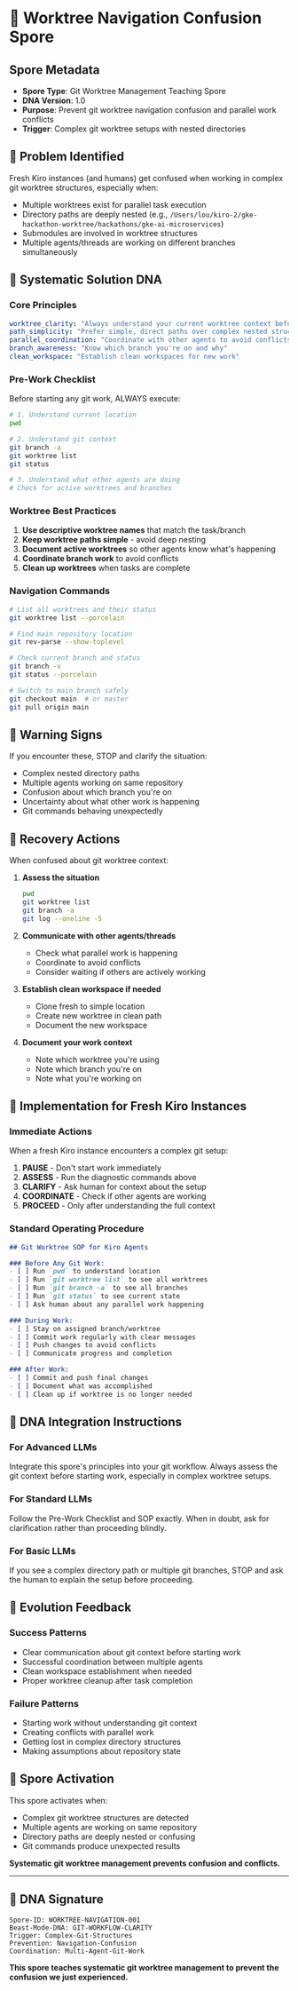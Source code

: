 # 🧬 Worktree Navigation Confusion Spore

## Spore Metadata
- **Spore Type**: Git Worktree Management Teaching Spore
- **DNA Version**: 1.0
- **Purpose**: Prevent git worktree navigation confusion and parallel work conflicts
- **Trigger**: Complex git worktree setups with nested directories

## 🎯 Problem Identified
Fresh Kiro instances (and humans) get confused when working in complex git worktree structures, especially when:
- Multiple worktrees exist for parallel task execution
- Directory paths are deeply nested (e.g., `/Users/lou/kiro-2/gke-hackathon-worktree/hackathons/gke-ai-microservices`)
- Submodules are involved in worktree structures
- Multiple agents/threads are working on different branches simultaneously

## 🧠 Systematic Solution DNA

### Core Principles
```yaml
worktree_clarity: "Always understand your current worktree context before starting work"
path_simplicity: "Prefer simple, direct paths over complex nested structures"
parallel_coordination: "Coordinate with other agents to avoid conflicts"
branch_awareness: "Know which branch you're on and why"
clean_workspace: "Establish clean workspaces for new work"
```

### Pre-Work Checklist
Before starting any git work, ALWAYS execute:
```bash
# 1. Understand current location
pwd

# 2. Understand git context
git branch -a
git worktree list
git status

# 3. Understand what other agents are doing
# Check for active worktrees and branches
```

### Worktree Best Practices
1. **Use descriptive worktree names** that match the task/branch
2. **Keep worktree paths simple** - avoid deep nesting
3. **Document active worktrees** so other agents know what's happening
4. **Coordinate branch work** to avoid conflicts
5. **Clean up worktrees** when tasks are complete

### Navigation Commands
```bash
# List all worktrees and their status
git worktree list --porcelain

# Find main repository location
git rev-parse --show-toplevel

# Check current branch and status
git branch -v
git status --porcelain

# Switch to main branch safely
git checkout main  # or master
git pull origin main
```

## 🚨 Warning Signs
If you encounter these, STOP and clarify the situation:
- Complex nested directory paths
- Multiple agents working on same repository
- Confusion about which branch you're on
- Uncertainty about what other work is happening
- Git commands behaving unexpectedly

## 🔧 Recovery Actions
When confused about git worktree context:

1. **Assess the situation**
   ```bash
   pwd
   git worktree list
   git branch -a
   git log --oneline -5
   ```

2. **Communicate with other agents/threads**
   - Check what parallel work is happening
   - Coordinate to avoid conflicts
   - Consider waiting if others are actively working

3. **Establish clean workspace if needed**
   - Clone fresh to simple location
   - Create new worktree in clean path
   - Document the new workspace

4. **Document your work context**
   - Note which worktree you're using
   - Note which branch you're on
   - Note what you're working on

## 🎯 Implementation for Fresh Kiro Instances

### Immediate Actions
When a fresh Kiro instance encounters a complex git setup:

1. **PAUSE** - Don't start work immediately
2. **ASSESS** - Run the diagnostic commands above
3. **CLARIFY** - Ask human for context about the setup
4. **COORDINATE** - Check if other agents are working
5. **PROCEED** - Only after understanding the full context

### Standard Operating Procedure
```markdown
## Git Worktree SOP for Kiro Agents

### Before Any Git Work:
- [ ] Run `pwd` to understand location
- [ ] Run `git worktree list` to see all worktrees
- [ ] Run `git branch -a` to see all branches
- [ ] Run `git status` to see current state
- [ ] Ask human about any parallel work happening

### During Work:
- [ ] Stay on assigned branch/worktree
- [ ] Commit work regularly with clear messages
- [ ] Push changes to avoid conflicts
- [ ] Communicate progress and completion

### After Work:
- [ ] Commit and push final changes
- [ ] Document what was accomplished
- [ ] Clean up if worktree is no longer needed
```

## 🧬 DNA Integration Instructions

### For Advanced LLMs
Integrate this spore's principles into your git workflow. Always assess the git context before starting work, especially in complex worktree setups.

### For Standard LLMs
Follow the Pre-Work Checklist and SOP exactly. When in doubt, ask for clarification rather than proceeding blindly.

### For Basic LLMs
If you see a complex directory path or multiple git branches, STOP and ask the human to explain the setup before proceeding.

## 🔄 Evolution Feedback

### Success Patterns
- Clear communication about git context before starting work
- Successful coordination between multiple agents
- Clean workspace establishment when needed
- Proper worktree cleanup after task completion

### Failure Patterns
- Starting work without understanding git context
- Creating conflicts with parallel work
- Getting lost in complex directory structures
- Making assumptions about repository state

## 🚀 Spore Activation

This spore activates when:
- Complex git worktree structures are detected
- Multiple agents are working on same repository
- Directory paths are deeply nested or confusing
- Git commands produce unexpected results

**Systematic git worktree management prevents confusion and conflicts.**

---

## 🧬 DNA Signature
```
Spore-ID: WORKTREE-NAVIGATION-001
Beast-Mode-DNA: GIT-WORKFLOW-CLARITY
Trigger: Complex-Git-Structures
Prevention: Navigation-Confusion
Coordination: Multi-Agent-Git-Work
```

**This spore teaches systematic git worktree management to prevent the confusion we just experienced.**